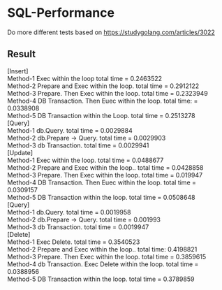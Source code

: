 # SQL-Performance
Do more different tests based on https://studygolang.com/articles/3022

## Result
[Insert]   
Method-1 Exec within the loop total time =     0.2463522   
Method-2 Prepare and Exec within the loop. total    time =  0.2912122   
Method-3 Prepare. Then Exec within the loop.    total time =  0.2323949   
Method-4 DB Transaction. Then Euec within the    loop. total time: =  0.0338908   
Method-5 DB Transaction within the Loop. total    time =  0.2513278   
[Query]   
Method-1 db.Query. total time =  0.0029884   
Method-2 db.Prepare -> Query. total time =     0.0029903   
Method-3 db Transaction. total time =  0.0029941   
[Update]   
Method-1 Exec within the loop. total time =     0.0488677   
Method-2 Prepare and Exec within the loop.. total    time =  0.0428858   
Method-3 Prepare. Then Exec within the loop.    total time =  0.019947   
Method-4 DB Transaction. Then Euec within the    loop. total time =  0.0309157   
Method-5 DB Transaction within the loop. total    time =  0.0508648   
[Query]   
Method-1 db.Query. total time =  0.0019958   
Method-2 db.Prepare -> Query. total time =     0.001993   
Method-3 db Transaction. total time =  0.0019947   
[Delete]   
Method-1 Exec Delete. total time =  0.3540523   
Method-2 Prepare and Exec within the loop.. total    time: 0.4198821   
Method-3 Prepare. Then Exec within the loop.    total time =  0.3859615   
Method-4 db Transaction. Exec Delete within the    loop. total time =  0.0388956   
Method-5 DB Transaction within the loop. total    time =  0.3789859   